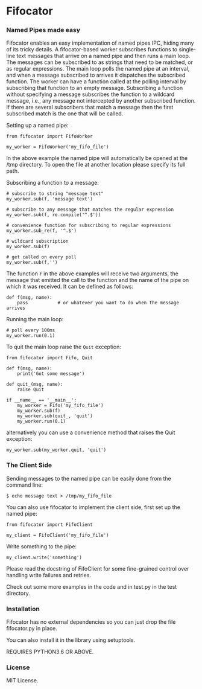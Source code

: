 # Fifocator

### Named Pipes made easy

Fifocator enables an easy implementation of named pipes IPC, hiding many
of its tricky details. A fifocator-based worker subscribes functions to
single-line text messages that arrive on a named pipe and then runs a main
loop. The messages can be subscribed to as strings that need to be
matched, or as regular expressions. The main loop polls the named pipe at
an interval, and when a message subscribed to arrives it dispatches the
subscribed function. The worker can have a function called at the polling
interval by subscribing that function to an empty message. Subscribing a
function without specifying a message subscribes the function to a
wildcard message, i.e., any message not intercepted by another subscribed
function. If there are several subscribers that match a message then the
first subscribed match is the one that will be called.

Setting up a named pipe:

```
from fifocator import FifoWorker

my_worker = FifoWorker('my_fifo_file')
```

In the above example the named pipe will automatically be opened at the
/tmp directory. To open the file at another location please specify its
full path.

Subscribing a function to a message:

```
# subscribe to string "message text"
my_worker.sub(f, 'message text')

# subscribe to any message that matches the regular expression
my_worker.sub(f, re.compile('^.$'))

# convenience function for subscribing to regular expressions
my_worker.sub_re(f, '^.$')

# wildcard subscription
my_worker.sub(f)

# get called on every poll
my_worker.sub(f,'')
```

The function `f` in the above examples will receive two arguments, the message
that emitted the call to the function and the name of the pipe on which
it was received. It can be defined as follows:

```
def f(msg, name):
    pass           # or whatever you want to do when the message arrives
```

Running the main loop:

```
# poll every 100ms
my_worker.run(0.1)
```

To quit the main loop raise the `Quit` exception:

```
from fifocator import Fifo, Quit

def f(msg, name):
    print('Got some message')

def quit_(msg, name):
    raise Quit

if __name__ == '__main__':
    my_worker = Fifo('my_fifo_file')
    my_worker.sub(f)
    my_worker.sub(quit_, 'quit')
    my_worker.run(0.1)
```

alternatively you can use a convenience method that raises the Quit exception:

```
my_worker.sub(my_worker.quit, 'quit')
```

### The Client Side

Sending messages to the named pipe can be easily done from the command line:

```
$ echo message text > /tmp/my_fifo_file
```

You can also use fifocator to implement the client side, first set up the
named pipe:

```
from fifocator import FifoClient

my_client = FifoClient('my_fifo_file')
```

Write something to the pipe:

```
my_client.write('something')
```

Please read the docstring of FifoClient for some fine-grained control over
handling write failures and retries.

Check out some more examples in the code and in test.py in the test
directory.

### Installation

Fifocator has no external dependencies so you can just drop the file
fifocator.py in place.

You can also install it in the library using setuptools.

REQUIRES PYTHON3.6 OR ABOVE.

### License

MIT License.

